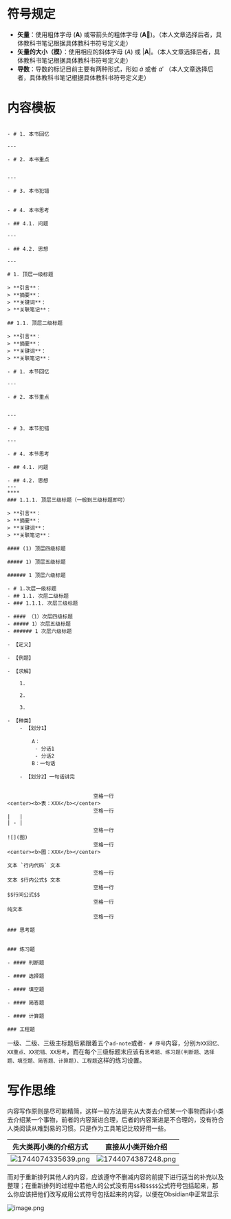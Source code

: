 
# 符号规定

*   **矢量**：使用粗体字母 ($\mathbf{A}$) 或带箭头的粗体字母 ($\mathbf{\vec{A}}$)。（本人文章选择后者，具体教科书笔记根据具体教科书符号定义走）
*   **矢量的大小（模）**：使用相应的斜体字母 ($A$) 或 $\left| \mathbf{A} \right|$。（本人文章选择后者，具体教科书笔记根据具体教科书符号定义走）
*   **导数**：导数的标记目前主要有两种形式，形如 $\dot a$ 或者 $a'$ （本人文章选择后者，具体教科书笔记根据具体教科书符号定义走）

# 内容模板

```markdown写作推荐

- # 1. 本书回忆

---

- # 2. 本书重点


---

- # 3. 本书犯错


- # 4. 本书思考

- ## 4.1. 问题

---

- ## 4.2. 思想

---

# 1. 顶层一级标题

> **引言**：
> **摘要**：
> **关键词**：
> **关联笔记**：

## 1.1. 顶层二级标题

> **引言**：
> **摘要**：
> **关键词**：
> **关联笔记**：

- # 1. 本节回忆

---

- # 2. 本节重点


---

- # 3. 本节犯错

---

- # 4. 本节思考

- ## 4.1. 问题

- ## 4.2. 思想
---
****
### 1.1.1. 顶层三级标题（一般到三级标题即可）

> **引言**：
> **摘要**：
> **关键词**：
> **关联笔记**：

#### (1) 顶层四级标题

##### 1) 顶层五级标题

###### 1 顶层六级标题

- # 1.次层一级标题
- ## 1.1. 次层二级标题
- ### 1.1.1. 次层三级标题

- #### （1）次层四级标题
- ##### 1）次层五级标题
- ###### 1 次层六级标题

- 【定义】

- 【例题】

- 【求解】
	
	1. 
	
	2. 
	
	3. 

- 【种类】
	- 【划分1】
	
		A：
		 - 分话1
		 - 分话2
		B：一句话
	
	- 【划分2】一句话讲完


							空格一行
<center><b>表：XXX</b></center>
							空格一行
|   |
| - |
							空格一行
![](图)
							空格一行
<center><b>图：XXX</b></center>

文本 `行内代码` 文本
							空格一行
文本 $行内公式$ 文本
							空格一行
$$行间公式$$
							空格一行
纯文本
							空格一行

### 思考题


### 练习题

- #### 判断题

- #### 选择题

- #### 填空题

- #### 简答题

- #### 计算题

### 工程题

```


一级、二级、三级主标题后紧跟着五个`ad-note`或者`- # 序号`内容，分别`为XX回忆、XX重点、XX犯错、XX思考`，而在每个三级标题末应该有`思考题、练习题(判断题、选择题、填空题、简答题、计算题)、工程题`这样的练习设置。

# 写作思维

内容写作原则是尽可能精简，这样一般方法是先从大类去介绍某一个事物而非小类去介绍某一个事物，前者的内容渐进合理，后者的内容渐进是不合理的，没有符合人类阅读从难到易的习惯。只是作为工具笔记比较好用一些。

| 先大类再小类的介绍方式                                                                   | 直接从小类开始介绍                                                                     |
| ----------------------------------------------------------------------------- | ----------------------------------------------------------------------------- |
| ![1744074335639.png](https://www.helloimg.com/i/2025/04/08/67f475a6b07df.png) | ![1744074387248.png](https://www.helloimg.com/i/2025/04/08/67f475da3c258.png) |

而对于重新排列其他人的内容，应该遵守不删减内容的前提下进行适当的补充以及整理；在重新排列的过程中若他人的公式没有用`$$`和`$$$$`公式符号包括起来，那么你应该把他们改写成用公式符号包括起来的内容，以便在Obsidian中正常显示


![image.png](https://i0.hdslb.com/bfs/openplatform/3cfec1b45bb4cc4534bed1d2bc57a80bddb12834.png)



